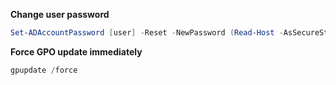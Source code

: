 

**Change user password**
```powershell
Set-ADAccountPassword [user] -Reset -NewPassword (Read-Host -AsSecureString -Prompt 'New Password') -Verbose
```

**Force GPO update immediately**
```powershell
gpupdate /force
```

